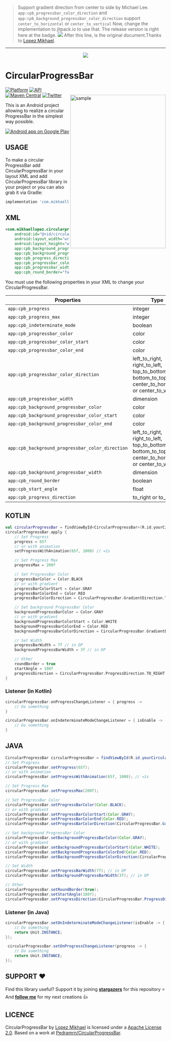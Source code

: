 
> Support gradient direction from center to side by Michael Lee. `app:cpb_progressbar_color_direction` and `app:cpb_background_progressbar_color_direction` support `center_to_horizontal` or `center_to_vertical`
> Now, change the implementation to jitpack.io to use that. The release version is right here at the badge.
>[![](https://jitpack.io/v/michaellee123/CircularProgressBar.svg)](https://jitpack.io/#michaellee123/CircularProgressBar)
>After this line, is the original document.Thanks to [Lopez Mikhael](https://github.com/lopspower).

---

<p align="center"><img src="/preview/header.png"></p>

CircularProgressBar
=================



<img src="/preview/preview.gif" alt="sample" title="sample" width="300" height="480" align="right" vspace="24" />

[![Platform](https://img.shields.io/badge/platform-android-green.svg)](http://developer.android.com/index.html)
[![API](https://img.shields.io/badge/API-14%2B-brightgreen.svg?style=flat)](https://android-arsenal.com/api?level=14)
[![Maven Central](https://img.shields.io/maven-central/v/com.mikhaellopez/circularprogressbar.svg?label=Maven%20Central)](https://search.maven.org/artifact/com.mikhaellopez/circularprogressbar)
[![Twitter](https://img.shields.io/badge/Twitter-@LopezMikhael-blue.svg?style=flat)](http://twitter.com/lopezmikhael)

This is an Android project allowing to realize a circular ProgressBar in the simplest way possible.

<a href="https://play.google.com/store/apps/details?id=com.mikhaellopez.lopspower">
  <img alt="Android app on Google Play" src="https://developer.android.com/images/brand/en_app_rgb_wo_45.png" />
</a>

USAGE
-----

To make a circular ProgressBar add CircularProgressBar in your layout XML and add CircularProgressBar library in your project or you can also grab it via Gradle:

```groovy
implementation 'com.mikhaellopez:circularprogressbar:3.1.0'
```

XML
-----

```xml
<com.mikhaellopez.circularprogressbar.CircularProgressBar
    android:id="@+id/circularProgressBar"
    android:layout_width="wrap_content"
    android:layout_height="wrap_content"
    app:cpb_background_progressbar_color="#b6bbd8"
    app:cpb_background_progressbar_width="5dp"
    app:cpb_progress_direction="to_right"
    app:cpb_progressbar_color="#3f51b5"
    app:cpb_progressbar_width="10dp"
    app:cpb_round_border="false" />
```

You must use the following properties in your XML to change your CircularProgressBar.

| Properties                                       | Type                                                         | Default               |
| ------------------------------------------------ | ------------------------------------------------------------ | --------------------- |
| `app:cpb_progress`                               | integer                                                      | 0                     |
| `app:cpb_progress_max`                           | integer                                                      | 100                   |
| `app:cpb_indeterminate_mode`                     | boolean                                                      | false                 |
| `app:cpb_progressbar_color`                      | color                                                        | BLACK                 |
| `app:cpb_progressbar_color_start`                | color                                                        | cpb_progressbar_color |
| `app:cpb_progressbar_color_end`                  | color                                                        | cpb_progressbar_color |
| `app:cpb_progressbar_color_direction`            | left_to_right, right_to_left, top_to_bottom, bottom_to_top, center_to_horizontal or center_to_vertical | left_to_right         |
| `app:cpb_progressbar_width`                      | dimension                                                    | 7dp                   |
| `app:cpb_background_progressbar_color`           | color                                                        | GRAY                  |
| `app:cpb_background_progressbar_color_start`     | color                                                        | GRAY                  |
| `app:cpb_background_progressbar_color_end`       | color                                                        | GRAY                  |
| `app:cpb_background_progressbar_color_direction` |  left_to_right, right_to_left, top_to_bottom, bottom_to_top, center_to_horizontal or center_to_vertical          |
| `app:cpb_background_progressbar_width`           | dimension                                                    | 3dp                   |
| `app:cpb_round_border`                           | boolean                                                      | false                 |
| `app:cpb_start_angle`                            | float                                                        | 0f (=top)             |
| `app:cpb_progress_direction`                     | to_right or to_left                                          | to_right              |

KOTLIN
-----

```kotlin
val circularProgressBar = findViewById<CircularProgressBar>(R.id.yourCircularProgressbar)
circularProgressBar.apply {
    // Set Progress
    progress = 65f
    // or with animation
    setProgressWithAnimation(65f, 1000) // =1s

    // Set Progress Max
    progressMax = 200f

    // Set ProgressBar Color
    progressBarColor = Color.BLACK
    // or with gradient
    progressBarColorStart = Color.GRAY
    progressBarColorEnd = Color.RED
    progressBarColorDirection = CircularProgressBar.GradientDirection.TOP_TO_BOTTOM

    // Set background ProgressBar Color
    backgroundProgressBarColor = Color.GRAY
    // or with gradient
    backgroundProgressBarColorStart = Color.WHITE
    backgroundProgressBarColorEnd = Color.RED
    backgroundProgressBarColorDirection = CircularProgressBar.GradientDirection.TOP_TO_BOTTOM

    // Set Width
    progressBarWidth = 7f // in DP
    backgroundProgressBarWidth = 3f // in DP

    // Other
    roundBorder = true
    startAngle = 180f
    progressDirection = CircularProgressBar.ProgressDirection.TO_RIGHT
}
```

### Listener (in Kotlin)

```kotlin
circularProgressBar.onProgressChangeListener = { progress ->
    // Do something
}

circularProgressBar.onIndeterminateModeChangeListener = { isEnable ->
    // Do something
}
```

JAVA
-----

```java
CircularProgressBar circularProgressBar = findViewById(R.id.yourCircularProgressbar);
// Set Progress
circularProgressBar.setProgress(65f);
// or with animation
circularProgressBar.setProgressWithAnimation(65f, 1000); // =1s

// Set Progress Max
circularProgressBar.setProgressMax(200f);

// Set ProgressBar Color
circularProgressBar.setProgressBarColor(Color.BLACK);
// or with gradient
circularProgressBar.setProgressBarColorStart(Color.GRAY);
circularProgressBar.setProgressBarColorEnd(Color.RED);
circularProgressBar.setProgressBarColorDirection(CircularProgressBar.GradientDirection.TOP_TO_BOTTOM);

// Set background ProgressBar Color
circularProgressBar.setBackgroundProgressBarColor(Color.GRAY);
// or with gradient
circularProgressBar.setBackgroundProgressBarColorStart(Color.WHITE);
circularProgressBar.setBackgroundProgressBarColorEnd(Color.RED);
circularProgressBar.setBackgroundProgressBarColorDirection(CircularProgressBar.GradientDirection.TOP_TO_BOTTOM);

// Set Width
circularProgressBar.setProgressBarWidth(7f); // in DP
circularProgressBar.setBackgroundProgressBarWidth(3f); // in DP

// Other
circularProgressBar.setRoundBorder(true);
circularProgressBar.setStartAngle(180f);
circularProgressBar.setProgressDirection(CircularProgressBar.ProgressDirection.TO_RIGHT);
```

### Listener (in Java)

```java
circularProgressBar.setOnIndeterminateModeChangeListener(isEnable -> {
    // Do something
    return Unit.INSTANCE;
});

 circularProgressBar.setOnProgressChangeListener(progress -> {
    // Do something
    return Unit.INSTANCE;
});
```

SUPPORT ❤️
-----

Find this library useful? Support it by joining [**stargazers**](https://github.com/lopspower/CircularProgressBar/stargazers) for this repository ⭐️
<br/>
And [**follow me**](https://github.com/lopspower?tab=followers) for my next creations 👍

LICENCE
-----

CircularProgressBar by [Lopez Mikhael](http://mikhaellopez.com/) is licensed under a [Apache License 2.0](http://www.apache.org/licenses/LICENSE-2.0).
Based on a work at [Pedramrn/CircularProgressBar](https://github.com/Pedramrn/CircularProgressBar).
